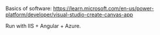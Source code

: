 Basics of software: https://learn.microsoft.com/en-us/power-platform/developer/visual-studio-create-canvas-app

Run with IIS + Angular + Azure. 
